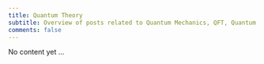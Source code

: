 ```yaml
---
title: Quantum Theory
subtitle: Overview of posts related to Quantum Mechanics, QFT, Quantum Computing, ...
comments: false
---
```


No content yet ...